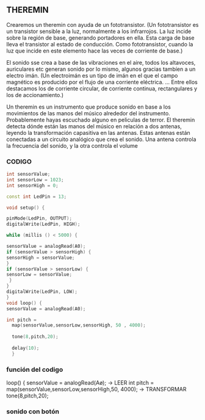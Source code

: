 ## THEREMIN 
Crearemos un theremin con ayuda de un fototransistor.
(Un fototransistor es un transistor sensible a la luz, normalmente a los infrarrojos. La luz incide sobre la región de base, generando portadores en ella. Esta carga de base lleva el transistor al estado de conducción.
Como fototransistor, cuando la luz que incide en este elemento hace las veces de corriente de base.)

El sonido sse crea a base de las vibraciones en el aire, todos los altavoces, auriculares etc generan sonido por lo mismo, algunos gracias tambíen a un electro imán.
(Un electroimán es un tipo de imán en el que el campo magnético es producido por el flujo de una corriente eléctrica. ... Entre ellos destacamos los de corriente circular, de corriente continua, rectangulares y los de accionamiento.)

Un theremin es un instrumento que produce sonido en base a los movimientos de las manos del músico alrededor del instrumento.
Probablemente  hayas escuchado alguno en peliculas de terror. 
El theremin detecta dónde están las manos del músico en relación a dos antenas, leyendo la transformación capasitiva en las antenas.
Estas antenas están conectadas a un circuito analógico que crea el sonido. Una antena controla la frecuencia del sonido, y la otra controla el volume

### CODIGO

```C++
int sensorValue;
int sensorLow = 1023;
int sensorHigh = 0;

const int LedPin = 13;

void setup() {

pinMode(LedPin, OUTPUT);
digitalWrite(LedPin, HIGH);

while (millis () < 5000) {

sensorValue = analogRead(A0);
if (sensorValue > sensorHigh) {
sensorHigh = sensorValue;
}
if (sensorValue > sensorLow) {
sensorLow = sensorValue;
 }
}
digitalWrite(LedPin, LOW);
}
void loop() {
sensorValue = analogRead(A0);

int pitch =
  map(sensorValue,sensorLow,sensorHigh, 50 , 4000);
  
  tone(8,pitch,20);
  
  delay(10);
  }
```

### función del codigo

loop() {
sensorValue = analogRead(Aø); → LEER
int pitch = map(sensorValue,sensorLow,sensorHigh,50, 4000); → TRANSFORMAR
tone(8,pitch,20);

### sonido con botón
























